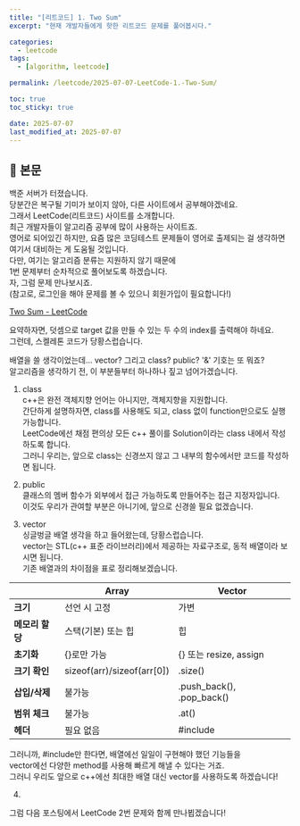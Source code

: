 ```yaml
---
title: "[리트코드] 1. Two Sum"
excerpt: "현재 개발자들에게 핫한 리트코드 문제를 풀어봅시다."

categories:
  - leetcode
tags:
  - [algorithm, leetcode]

permalink: /leetcode/2025-07-07-LeetCode-1.-Two-Sum/

toc: true
toc_sticky: true

date: 2025-07-07
last_modified_at: 2025-07-07
---
```


## 🦥 본문

백준 서버가 터졌습니다.  
당분간은 복구될 기미가 보이지 않아, 다른 사이트에서 공부해야겠네요.  
그래서 LeetCode(리트코드) 사이트를 소개합니다.  
최근 개발자들이 알고리즘 공부에 많이 사용하는 사이트죠.  
영어로 되어있긴 하지만, 요즘 많은 코딩테스트 문제들이 영어로 출제되는 걸 생각하면  
여기서 대비하는 게 도움될 것입니다.  
다만, 여기는 알고리즘 분류는 지원하지 않기 때문에  
1번 문제부터 순차적으로 풀어보도록 하겠습니다.  
자, 그럼 문제 만나보시죠.  
(참고로, 로그인을 해야 문제를 볼 수 있으니 회원가입이 필요합니다!)  
  
[Two Sum - LeetCode](https://leetcode.com/problems/two-sum/)  
  
요약하자면, 덧셈으로 target 값을 만들 수 있는 두 수의 index를 출력해야 하네요.  
그런데, 스켈레톤 코드가 당황스럽습니다.  
  
<script src="https://gist.github.com/redjo99/82981750dbc4f3dcd1b8a81c02e8e131.js"></script>  
  
배열을 쓸 생각이었는데... vector? 그리고 class? public? '&' 기호는 또 뭐죠?  
알고리즘을 생각하기 전, 이 부분들부터 하나하나 짚고 넘어가겠습니다.  
  
1. class  
c++은 완전 객체지향 언어는 아니지만, 객체지향을 지원합니다.  
간단하게 설명하자면, class를 사용해도 되고, class 없이 function만으로도 실행 가능합니다.  
LeetCode에선 채점 편의상 모든 c++ 풀이를 Solution이라는 class 내에서 작성하도록 합니다.  
그러니 우리는, 앞으로 class는 신경쓰지 않고 그 내부의 함수에서만 코드를 작성하면 됩니다.
  
2. public  
클래스의 멤버 함수가 외부에서 접근 가능하도록 만들어주는 접근 지정자입니다.  
이것도 우리가 관여할 부분은 아니기에, 앞으로 신경쓸 필요 없겠습니다.
  
3. vector  
싱글벙글 배열 생각을 하고 들어왔는데, 당황스럽습니다.  
vector는 STL(c++ 표준 라이브러리)에서 제공하는 자료구조로, 동적 배열이라 보시면 됩니다.  
기존 배열과의 차이점을 표로 정리해보겠습니다.  
  
|           | Array           | Vector |
| --- | --- | --- |
| **크기** | 선언 시 고정 | 가변 |
| **메모리 할당** | 스택(기본) 또는 힙 | 힙 |
| **초기화** | {}로만 가능 | {} 또는 resize, assign |
| **크기 확인** | sizeof(arr)/sizeof(arr[0]) | .size() |
| **삽입/삭제** | 불가능 | .push_back(), .pop_back() |
| **범위 체크** | 불가능 | .at() |
| **헤더** | 필요 없음 | #include<vector> |
  
그러니까, #include<vector>만 한다면, 배열에선 일일이 구현해야 했던 기능들을  
vector에선 다양한 method를 사용해 빠르게 해낼 수 있다는 거죠.  
그러니 우리도 앞으로 c++에선 최대한 배열 대신 vector를 사용하도록 하겠습니다!  
  
4. 
  
그럼 다음 포스팅에서 LeetCode 2번 문제와 함께 만나뵙겠습니다!
